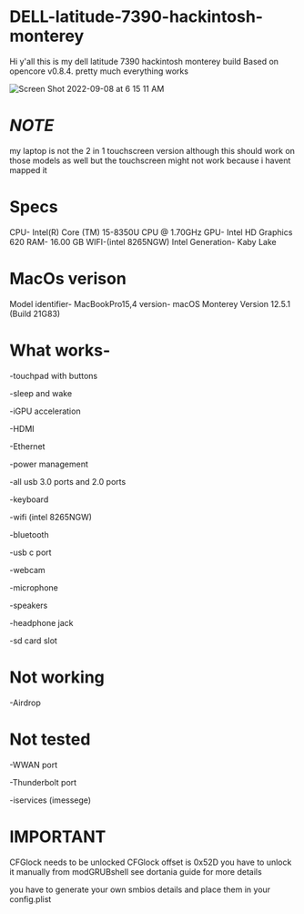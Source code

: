 # DELL-latitude-7390-hackintosh-monterey

Hi y'all this is my dell latitude 7390 hackintosh monterey build
Based on opencore v0.8.4.
pretty much everything works


![Screen Shot 2022-09-08 at 6 15 11 AM](https://user-images.githubusercontent.com/59527864/189131450-9d4b1685-e603-4cbd-970a-06e159bc1c34.png)

# *NOTE*

my laptop is not the  2 in 1 touchscreen version 
although this should work on those models as well 
but the touchscreen might not work because i havent mapped it


# Specs

CPU- Intel(R) Core (TM) 15-8350U CPU @ 1.70GHz
GPU- Intel HD Graphics 620
RAM- 16.00 GB
WIFI-(intel 8265NGW)
Intel Generation- Kaby Lake

# MacOs verison

Model identifier- MacBookPro15,4
version- macOS Monterey Version 12.5.1 (Build 21G83)

# What works-

-touchpad with buttons

-sleep and wake

-iGPU acceleration

-HDMI 

-Ethernet

-power management

-all usb 3.0 ports and 2.0 ports

-keyboard

-wifi (intel 8265NGW)

-bluetooth

-usb c port

-webcam

-microphone

-speakers

-headphone jack

-sd card slot

# Not working

-Airdrop

# Not tested

-WWAN port

-Thunderbolt port

-iservices (imessege)

# IMPORTANT

CFGlock needs to be unlocked 
CFGlock offset is 0x52D
you have to unlock it manually from modGRUBshell see dortania guide for more details

you have to generate your own smbios details and place them in your config.plist
